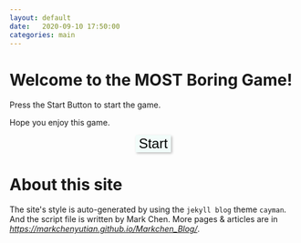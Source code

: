 ```yaml
---
layout: default
date:   2020-09-10 17:50:00
categories: main
---
```

<style>
    button{
        transition: 0.2s;
        background-color: #F2FCFA;
        border:none;
        box-shadow: 2px 2px 4px #bbbbbb;
        font-size: 24px;
    }
    button:hover{
        transition: 0.2s;
        background-color: #DDF6F3;
        border:none;
        box-shadow: 1px 1px 2px #bbbbbb;
        font-size: 24px;
    }
</style>
 
# Welcome to the MOST Boring Game!

Press the Start Button to start the game.

Hope you enjoy this game.
<center>
<button onclick='
    alert("Welcome to this site");
    if (confirm("Do you want to play a game?")){
        let name = prompt("Name: ", "Nobody");
        alert("Hello "+name+", welcome to the MOST BORING GAME");
        alert("Please wait for 10 sec now ...");
        alert("The game is end, thank you for playing the MOST BORING GAME");
    }
    else{
        alert("Bye");
    }'>
    Start
</button>
</center>

# About this site

The site's style is auto-generated by using the `jekyll blog` theme `cayman`. And the script file is written by Mark Chen. More pages & articles are in *https://markchenyutian.github.io/Markchen_Blog/*.
